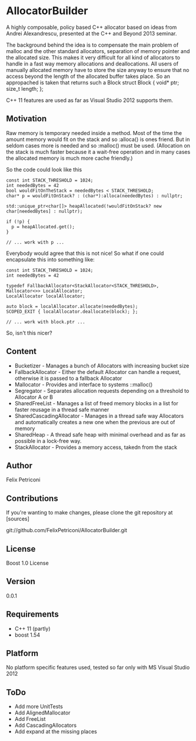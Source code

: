AllocatorBuilder
================

A highly composable, policy based C++ allocator based on ideas from Andrei Alexandrescu, presented at the C++ and Beyond 2013 seminar.

The background behind the idea is to compensate the main problem of malloc and the other standard allocators, separation of memory pointer and the allocated size. This makes it very difficult for all kind of allocators to handle in a fast way memory allocations and deallocations. All users of manually allocated memory have to store the size anyway to ensure that no access beyond the length of the allocated buffer takes place.
So an appropached is taken that returns such a Block
    struct Block {
      void* ptr;
      size_t length;
    };


C++ 11 features are used as far as Visual Studio 2012 supports them.

Motivation
----------
Raw memory is temporary needed inside a method. Most of the time the amount memory would fit on the stack and so :alloca() is ones friend. But in seldom cases more is needed and so :malloc() must be used. (Allocation on the stack is much faster because it a wait-free operation and in many cases the allocated memory is much more cache friendly.)

So the code could look like this
  
    const int STACK_THRESHOLD = 1024;
    int neededBytes = 42
    bool wouldFitOnTheStack = neededBytes < STACK_THRESHOLD;
    char* p = wouldFitOnStack? : (char*):alloca(neededBytes) : nullptr;
    
    std::unique_ptr<char[]> heapAllocated(!wouldFitOnStack? new char[neededBytes] : nullptr);
  
    if (!p) {
      p = heapAllocated.get();
    }
  
    // ... work with p ... 

Everybody would agree that this is not nice! So what if one could encapsulate this into something like:

    const int STACK_THRESHOLD = 1024;
    int neededBytes = 42

    typedef FallbackAllocator<StackAllocator<STACK_THRESHOLD>, Mallocator<>> LocalAllocator; 
    LocalAllocator localAllocator;
  
    auto block = localAllocator.allocate(neededBytes);
    SCOPED_EXIT { localAllocator.deallocate(block); };
    
    // ... work with block.ptr ... 
 
So, isn't this nicer? 
  
  
Content
-------
  * Bucketizer - Manages a bunch of Allocators with increasing bucket size
  * FallbackAllocator - Either the default Allocator can handle a request, otherwise it is passed to a fallback Allocator
  * Mallocator - Provides and interface to systems ::malloc()
  * Segregator - Separates allocation requests depending on a threshold to Allocator A or B
  * SharedFreeList - Manages a list of freed memory blocks in a list for faster reusage in a thread safe manner
  * SharedCascadingAllocator - Manages in a thread safe way Allocators and automatically creates a new one when the previous are out of memory
  * SharedHeap - A thread safe heap with minimal overhead and as far as possible in a lock-free way.
  * StackAllocator - Provides a memory access, takedn from the stack
  

Author 
------
  Felix Petriconi
  

Contributions
-------------

If you're wanting to make changes, please clone the git repository at [sources]

git://github.com/FelixPetriconi/AllocatorBuilder.git

  
License
-------
  Boost 1.0 License


Version
-------
  0.0.1

Requirements
------------
  * C++ 11 (partly)
  * boost 1.54


Platform
--------
  No platform specific features used, tested so far only with MS Visual Studio 2012

ToDo
----
  * Add more UnitTests
  * Add AlignedMallocator
  * Add FreeList
  * Add CascadingAllocators
  * Add expand at the missing places


